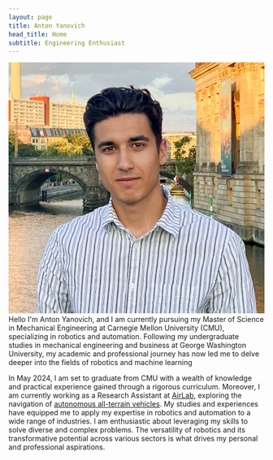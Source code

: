 ```yaml
---
layout: page
title: Anton Yanovich
head_title: Home
subtitle: Engineering Enthusiast
---
```


<div class="pretty-links">
<div class="grid">
<div class="unit golden-small profile-pic">
<img class='site-profile' src="/assets/img/anton.JPG">
</div>
<div class="unit golden-large">
<div class="lead lead-about">
Hello I'm Anton Yanovich, and I am currently pursuing my Master of Science in Mechanical Engineering at Carnegie Mellon University (CMU), specializing in robotics and automation. Following my undergraduate studies in mechanical engineering and business at George Washington University, my academic and professional journey has now led me to delve deeper into the fields of robotics and machine learning

In May 2024, I am set to graduate from CMU with a wealth of knowledge and practical experience gained through a rigorous curriculum. Moreover, I am currently working as a Research Assistant at [AirLab](https://theairlab.org/), exploring the navigation of [autonomous all-terrain vehicles](https://theairlab.org/offroad/). My studies and experiences have equipped me to apply my expertise in robotics and automation to a wide range of industries. I am enthusiastic about leveraging my skills to solve diverse and complex problems. The versatility of robotics and its transformative potential across various sectors is what drives my personal and professional aspirations.


<!-- and want to be like Anton Egorov who is a researcher in autonomous robotics with a particular interest in computer vision (3D point cloud semantic segmentation) and deep learning for robust 3D perception. I am also broadly interested in SLAM.

I am currently a Data Scientist (ML Matching Team) at [OZON](https://corp.ozon.com/) Technology in Russia. Prior to this role, I served as Middle Software Developer (Localization and Mapping (SLAM) team) in Self-Driving Group in the same company. I have been working on developing of algorithms that underlie SLAM.

From August 2020 to June 2021, I was a doctaral student at [Autonomous Transportation Systems Lab](https://robotics.innopolis.university/en/labs/laboratoriya-avtonomnyh-transportnyh-sistem/) of [Innopolis University](https://innopolis.university/en/) with [*Professor Alexandr Klimchik*](https://scholar.google.fr/citations?user=KLpMBj0AAAAJ&hl=en). I received my <strong>Master of Science in Space and Engineering Systems</strong> at [Skolkovo Institute of Science and Technology (Skoltech)](https://www.skoltech.ru/en/) in June 2020 — including a six-month research visit at the [Robotics Institute](https://www.ri.cmu.edu/) at [Carnegie Mellon University](https://www.cmu.edu/).
</div>

My Master's research work was based at [Biorobotics Lab](http://biorobotics.ri.cmu.edu/index.php) at the Robotics Institute of Carnegie Mellon University under the supervision of [*Professor Howie Choset*](https://scholar.google.com/citations?user=4fvo61oAAAAJ&hl=en) — related to the development of a new 3D Place Recognition framework in 3D LiDAR-based SLAM algorithm with an orientation-invariant property

a-->

</div>

</div>

